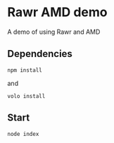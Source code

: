 Rawr AMD demo
========================

A demo of using Rawr and AMD

## Dependencies

`npm install`

and

`volo install`

## Start


`node index`